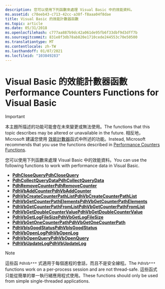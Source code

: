 ```yaml
---
description: 您可以使用下列函數來處理 Visual Basic 中的效能資料。
ms.assetid: c78eeb43-c713-42cc-a38f-f8aaa04f8dae
title: Visual Basic 的效能計數器函數
ms.topic: article
ms.date: 05/31/2018
ms.openlocfilehash: c777aa887b9dc42a061de95fb6f33dbf9d3dff7b
ms.sourcegitcommit: 831e8f3db78ab820e1710cede244553c70e50500
ms.translationtype: MT
ms.contentlocale: zh-TW
ms.lasthandoff: 01/07/2021
ms.locfileid: "103849283"
---
```

# <a name="performance-counters-functions-for-visual-basic"></a><span data-ttu-id="0c37a-103">Visual Basic 的效能計數器函數</span><span class="sxs-lookup"><span data-stu-id="0c37a-103">Performance Counters Functions for Visual Basic</span></span>

> [!IMPORTANT]
> <span data-ttu-id="0c37a-104">本主題所描述的功能可能會在未來變更或無法使用。</span><span class="sxs-lookup"><span data-stu-id="0c37a-104">The functions that this topic describes may be altered or unavailable in the future.</span></span> <span data-ttu-id="0c37a-105">相反地，Microsoft 建議您使用 [效能計數器](performance-counters-functions.md)函式中所述的功能。</span><span class="sxs-lookup"><span data-stu-id="0c37a-105">Instead, Microsoft recommends that you use the functions described in [Performance Counters Functions](performance-counters-functions.md).</span></span>

<span data-ttu-id="0c37a-106">您可以使用下列函數來處理 Visual Basic 中的效能資料。</span><span class="sxs-lookup"><span data-stu-id="0c37a-106">You can use the following functions to work with performance data in Visual Basic.</span></span>

- [<span data-ttu-id="0c37a-107">**PdhCloseQuery**</span><span class="sxs-lookup"><span data-stu-id="0c37a-107">**PdhCloseQuery**</span></span>](/windows/desktop/api/Pdh/nf-pdh-pdhclosequery)
- [<span data-ttu-id="0c37a-108">**PdhCollectQueryData**</span><span class="sxs-lookup"><span data-stu-id="0c37a-108">**PdhCollectQueryData**</span></span>](/windows/desktop/api/Pdh/nf-pdh-pdhcollectquerydata)
- [<span data-ttu-id="0c37a-109">**PdhRemoveCounter**</span><span class="sxs-lookup"><span data-stu-id="0c37a-109">**PdhRemoveCounter**</span></span>](/windows/desktop/api/Pdh/nf-pdh-pdhremovecounter)
- [<span data-ttu-id="0c37a-110">**PdhVbAddCounter**</span><span class="sxs-lookup"><span data-stu-id="0c37a-110">**PdhVbAddCounter**</span></span>](pdhvbaddcounter.md)
- [<span data-ttu-id="0c37a-111">**PdhVbCreateCounterPathList**</span><span class="sxs-lookup"><span data-stu-id="0c37a-111">**PdhVbCreateCounterPathList**</span></span>](pdhvbcreatecounterpathlist.md)
- [<span data-ttu-id="0c37a-112">**PdhVbGetCounterPathElements**</span><span class="sxs-lookup"><span data-stu-id="0c37a-112">**PdhVbGetCounterPathElements**</span></span>](pdhvbgetcounterpathelements.md)
- [<span data-ttu-id="0c37a-113">**PdhVbGetCounterPathFromList**</span><span class="sxs-lookup"><span data-stu-id="0c37a-113">**PdhVbGetCounterPathFromList**</span></span>](pdhvbgetcounterpathfromlist.md)
- [<span data-ttu-id="0c37a-114">**PdhVbGetDoubleCounterValue**</span><span class="sxs-lookup"><span data-stu-id="0c37a-114">**PdhVbGetDoubleCounterValue**</span></span>](pdhvbgetdoublecountervalue.md)
- [<span data-ttu-id="0c37a-115">**PdhVbGetLogFileSize**</span><span class="sxs-lookup"><span data-stu-id="0c37a-115">**PdhVbGetLogFileSize**</span></span>](pdhvbgetlogfilesize.md)
- [<span data-ttu-id="0c37a-116">**PdhVbGetOneCounterPath**</span><span class="sxs-lookup"><span data-stu-id="0c37a-116">**PdhVbGetOneCounterPath**</span></span>](pdhvbgetonecounterpath.md)
- [<span data-ttu-id="0c37a-117">**PdhVbIsGoodStatus**</span><span class="sxs-lookup"><span data-stu-id="0c37a-117">**PdhVbIsGoodStatus**</span></span>](pdhvbisgoodstatus.md)
- [<span data-ttu-id="0c37a-118">**PdhVbOpenLog**</span><span class="sxs-lookup"><span data-stu-id="0c37a-118">**PdhVbOpenLog**</span></span>](pdhvbopenlog.md)
- [<span data-ttu-id="0c37a-119">**PdhVbOpenQuery**</span><span class="sxs-lookup"><span data-stu-id="0c37a-119">**PdhVbOpenQuery**</span></span>](pdhvbopenquery.md)
- [<span data-ttu-id="0c37a-120">**PdhVbUpdateLog**</span><span class="sxs-lookup"><span data-stu-id="0c37a-120">**PdhVbUpdateLog**</span></span>](pdhvbupdatelog.md)

> [!NOTE]
> <span data-ttu-id="0c37a-121">這些函 `PdhVb***` 式適用于每個進程的會話，而且不是安全線程。</span><span class="sxs-lookup"><span data-stu-id="0c37a-121">The `PdhVb***` functions work on a per-process session and are not thread-safe.</span></span> <span data-ttu-id="0c37a-122">這些函式只能從簡單的單一執行緒應用程式使用。</span><span class="sxs-lookup"><span data-stu-id="0c37a-122">These functions should only be used from simple single-threaded applications.</span></span>
